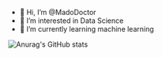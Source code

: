 - 👋 Hi, I’m @MadoDoctor
- 👀 I’m interested in Data Science
- 🌱 I’m currently learning machine learning

![Anurag's GitHub stats](https://github-readme-stats.vercel.app/api?username=MadoDoctor&show_icons=true)
